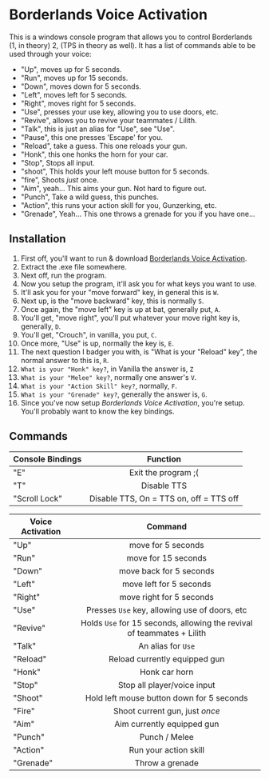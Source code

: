 # Borderlands Voice Activation
This is a windows console program that allows you to control Borderlands (1, in theory) 2, (TPS in theory as well).
It has a list of commands able to be used through your voice:
* "Up", moves up for 5 seconds.
* "Run", moves up for 15 seconds.
* "Down", moves down for 5 seconds.
* "Left", moves left for 5 seconds.
* "Right", moves right for 5 seconds.
* "Use", presses your use key, allowing you to use doors, etc.
* "Revive", allows you to revive your teammates / Lilith.
* "Talk", this is just an alias for "Use", see "Use".
* "Pause", this one presses 'Escape' for you.
* "Reload", take a guess. This one reloads your gun.
* "Honk", this one honks the horn for your car.
* "Stop", Stops all input.
* "shoot", This holds your left mouse button for 5 seconds.
* "fire", Shoots *just* once.
* "Aim", yeah... This aims your gun. Not hard to figure out.
* "Punch", Take a wild guess, this punches.
* "Action", this runs your action skill for you, Gunzerking, etc.
* "Grenade", Yeah... This one throws a grenade for you if you have one...

## Installation
1. First off, you'll want to run & download [Borderlands Voice Activation](https://github.com/FromDarkHell/BorderlandsVoiceActivation/releases/download/1.0/BorderlandsVoiceActivation.rar).
2. Extract the .exe file somewhere.
3. Next off, run the program.
4. Now you setup the program, it'll ask you for what keys you want to use.
  1. It'll ask you for your "move forward" key, in general this is `W`.
  2. Next up, is the "move backward" key, this is normally `S`.
  3. Once again, the "move left" key is up at bat, generally put, `A`.
  4. You'll get, "move right", you'll put whatever your move right key is, generally, `D`.
  5. You'll get, "Crouch", in vanilla, you put, `C`.
  6. Once more, "Use" is up, normally the key is, `E`.
  7. The next question I badger you with, is "What is your "Reload" key", the normal answer to this is, `R`.
  8. `What is your "Honk" key?`, in Vanilla the answer is, `Z`
  9. `What is your "Melee" key?`, normally one answer's `V`.
  10. `What is your "Action Skill" key?`, normally, `F`.
  11. `What is your "Grenade" key?`, generally the answer is, `G`.
5. Since you've now setup *Borderlands Voice Activation*, you're setup. You'll probably want to know the key bindings.

## Commands
| Console Bindings|                       Function                |
| --------------  |:---------------------------------------------:|
| "E"             |Exit the program ;(                            |
| "T"             |Disable TTS                                    |
| "Scroll Lock"   |Disable TTS, On = TTS on, off = TTS off        |


|Voice Activation| Command|
| -------------  |:-------------:|
| "Up"       | move for 5 seconds|
| "Run"      | move for 15 seconds|
| "Down"     | move back for 5 seconds|
| "Left"     | move left for 5 seconds|
| "Right"    | move right for 5 seconds|
| "Use"      | Presses  `Use` key, allowing use of doors, etc|
| "Revive"   | Holds `Use` for 15 seconds, allowing the revival of teammates + Lilith|
| "Talk"     | An alias for `Use`|
| "Reload"   | Reload currently equipped gun|
| "Honk"     | Honk car horn|
| "Stop"     | Stop all player/voice input|
| "Shoot"    | Hold left mouse button down for 5 seconds|
| "Fire"     | Shoot current gun, just *once*|
| "Aim"      | Aim currently equipped gun|
| "Punch"    | Punch / Melee|
| "Action"    | Run your action skill|
| "Grenade"    | Throw a grenade|
